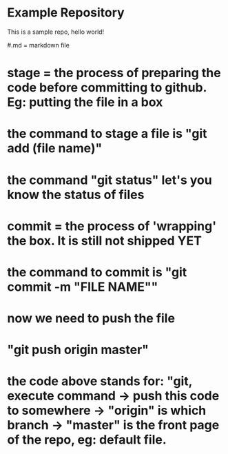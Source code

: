 # Example Repository
This is a sample repo, hello world!

#.md = markdown file

# stage = the process of preparing the code before committing to github. Eg: putting the file in a box
# the command to stage a file is "git add (file name)"
# the command "git status" let's you know the status of files
# commit = the process of 'wrapping' the box. It is still not shipped YET
# the command to commit is "git commit -m "FILE NAME""
# now we need to push the file
# "git push origin master"
# the code above stands for: "git, execute command -> push this code to somewhere -> "origin" is which branch -> "master" is the front page of the repo, eg: default file.
